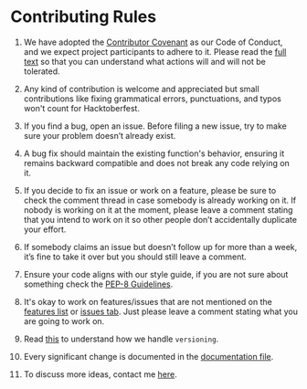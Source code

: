 # Contributing Rules

1. We have adopted the [Contributor Covenant](https://www.contributor-covenant.org/) as our Code of Conduct, and we expect project participants to adhere to it. Please read the [full text](/CODE_OF_CONDUCT.md) so that you can understand what actions will and will not be tolerated.

2. Any kind of contribution is welcome and appreciated but small contributions like fixing grammatical errors, punctuations, and typos won't count for Hacktoberfest.

3. If you find a bug, open an issue. Before filing a new issue, try to make sure your problem doesn’t already exist.

4. A bug fix should maintain the existing function's behavior, ensuring it remains backward compatible and does not break any code relying on it.

5. If you decide to fix an issue or work on a feature, please be sure to check the comment thread in case somebody is already working on it. If nobody is working on it at the moment, please leave a comment stating that you intend to work on it so other people don’t accidentally duplicate your effort.

6. If somebody claims an issue but doesn’t follow up for more than a week, it’s fine to take it over but you should still leave a comment.

7. Ensure your code aligns with our style guide, if you are not sure about something check the [PEP-8 Guidelines](https://peps.python.org/pep-0008/).

8. It's okay to work on features/issues that are not mentioned on the [features list](https://github.com/lindelwa122/data-watch-orm#features) or [issues tab](https://github.com/lindelwa122/data-watch-orm/issues). Just please leave a comment stating what you are going to work on.

9. Read [this](/VERSIONING.md) to understand how we handle `versioning`.

10. Every significant change is documented in the [documentation file](/DOCUMENTATION.md).

11. To discuss more ideas, contact me [here](https://github.com/lindelwa122/data-watch-orm#contact).
